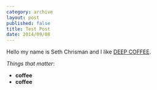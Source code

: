 ```yaml
---
category: archive
layout: post
published: false
title: Test Post
date: 2014/09/08
---
```


Hello my name is Seth Chrisman and I like [DEEP COFFEE](http://deepcoffee.net).

_Things that matter_:
- **coffee**
- **coffee**


